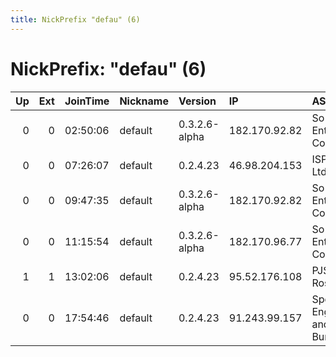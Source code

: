 ```yaml
---
title: NickPrefix "defau" (6)
---
```


# NickPrefix: "defau" (6)

|   Up |   Ext | JoinTime   | Nickname   | Version       | IP            | AS                                       | CC   |   ORp |   Dirp | OS      | Contact   |   eFamMembers |
|-----:|------:|:-----------|:-----------|:--------------|:--------------|:-----------------------------------------|:-----|------:|-------:|:--------|:----------|--------------:|
|    0 |     0 | 02:50:06   | default    | 0.3.2.6-alpha | 182.170.92.82 | So-net Entertainment Corporation         | jp   | 19467 |      0 | Windows | None      |             1 |
|    0 |     0 | 07:26:07   | default    | 0.2.4.23      | 46.98.204.153 | ISP Fregat Ltd.                          | ua   |   443 |   9030 | Windows | None      |             1 |
|    0 |     0 | 09:47:35   | default    | 0.3.2.6-alpha | 182.170.92.82 | So-net Entertainment Corporation         | jp   | 19467 |      0 | Windows | None      |             1 |
|    0 |     0 | 11:15:54   | default    | 0.3.2.6-alpha | 182.170.96.77 | So-net Entertainment Corporation         | jp   | 57821 |      0 | Windows | None      |             1 |
|    1 |     1 | 13:02:06   | default    | 0.2.4.23      | 95.52.176.108 | PJSC Rostelecom                          | ru   |   443 |   9030 | Windows | None      |             1 |
|    0 |     0 | 17:54:46   | default    | 0.2.4.23      | 91.243.99.157 | Special Engineering and Design Bureau Or | ru   |   443 |   9030 | Windows | None      |             1 |
